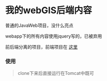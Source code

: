 # 我的webGIS后端内容

普通的JavaWeb项目，没什么亮点

webapp下的所有内容使用jquery写的，已被弃用

前后端分离的项目，前端项目在 [这里](https://github.com/TangJayce/WebGIS-front)

### 使用
> clone下来后直接运行在Tomcat中既可